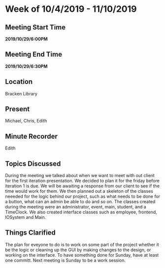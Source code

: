 # Week of 10/4/2019 - 11/10/2019

## Meeting Start Time

**2019/10/29/6:00PM**

## Meeting End Time

**2019/10/29/6:30PM**

## Location

Bracken Library 

## Present

Michael, Chris, Edith 

## Minute Recorder

Edith

## Topics Discussed

During the meeting we talked about when we want to meet with out client for the first iteration presentation. We decided to plan it for the friday
before iteration 1 is due. We will be awaiting a response from our client to see if the time would work for them. We then planned out a skeleton of 
the classes neeeded for the logic behind our project, such as what needs to be done for a button, what can an admin be able to do and so on. The 
classes created during the meeting were an administrator, event, main, student, and a TimeClock. We also created interface
classes such as employee, frontend, IOSystem and Main. 


## Things Clarified

The plan for eveyone to do is to work on some part of the project whether it be the logic or cleaning up the GUI by making changes to the design, or 
working on the interface. To have something done for Sunday, have at least one committ. Next meeting is Sunday to be a work session. 
